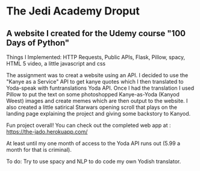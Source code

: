 # The Jedi Academy Droput
## A website I created for the Udemy course "100 Days of Python"

Things I Implemented: HTTP Requests, Public APIs, Flask, Pillow, spacy, HTML 5 video, a little javascript and css

The assignment was to creat a website using an API. I decided to use the "Kanye as a Service" API to get kanye quotes which I then translated to Yoda-speak with funtranslations Yoda API.  Once I had the translation I used Pillow to put the text on some photoshopped Kanye-as-Yoda (Kanyod Weest) images and create memes which are then output to the website.  I also created a little satirical Starwars opening scroll that plays on the landing page explaining the project and giving some backstory to Kanyod.

Fun project overall! You can check out the completed web app at : https://the-jado.herokuapp.com/

At least until my one month of access to the Yoda API runs out (5.99 a month for that is criminal).

To do: Try to use spacy and NLP to do code my own Yodish translator.



